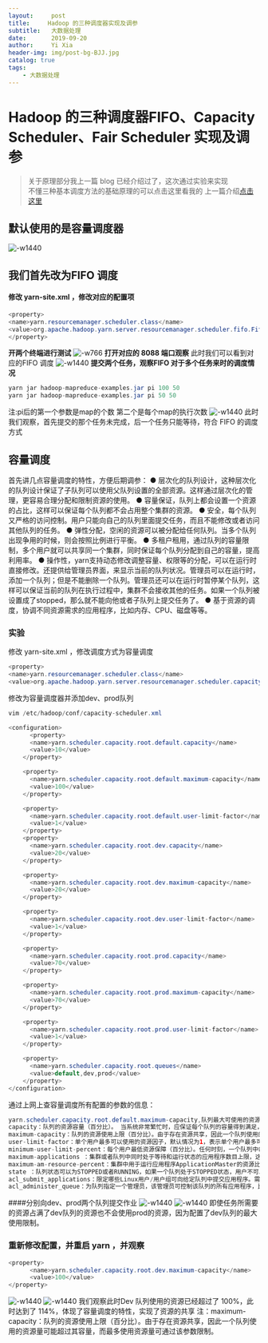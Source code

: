 ```yaml
---
layout:     post
title:     Hadoop 的三种调度器实现及调参
subtitle:   大数据处理
date:       2019-09-20
author:     Yi Xia
header-img: img/post-bg-BJJ.jpg
catalog: true
tags:
    - 大数据处理
---
```


# Hadoop 的三种调度器FIFO、Capacity Scheduler、Fair Scheduler 实现及调参

> 关于原理部分我上一篇 blog 已经介绍过了，这次通过实验来实现</br>
> 不懂三种基本调度方法的基础原理的可以点击这里看我的 上一篇介绍[点击这里](http://summerone.xyz/2019/09/17/Hadoop-%E7%9A%84%E4%B8%89%E7%A7%8D%E8%B0%83%E5%BA%A6%E5%99%A8/)

## 默认使用的是容量调度器
![-w1440](/img/blog_img/15689782483147.jpg)
## 我们首先改为FIFO 调度
#### 修改 yarn-site.xml ，修改对应的配置项

```java
<property>
<name>yarn.resourcemanager.scheduler.class</name>
<value>org.apache.hadoop.yarn.server.resourcemanager.scheduler.fifo.FifoScheduler</value>
</property>
```

**开两个终端进行测试**
![-w766](/img/blog_img/15689797813108.jpg)
**打开对应的 8088 端口观察** 此时我们可以看到对应的FIFO 调度
![-w1440](/img/blog_img/15689799071188.jpg)
**提交两个任务，观察FIFO 对于多个任务来时的调度情况**

```java
yarn jar hadoop-mapreduce-examples.jar pi 100 50
yarn jar hadoop-mapreduce-examples.jar pi 50 50
```
注:pi后的第一个参数是map的个数 第二个是每个map的执行次数
![-w1440](/img/blog_img/15689800437312.jpg)
此时我们观察，首先提交的那个任务未完成，后一个任务只能等待，符合 FIFO 的调度方式
## 容量调度
首先讲几点容量调度的特性，方便后期调参：
● 层次化的队列设计，这种层次化的队列设计保证了子队列可以使用父队列设置的全部资源。这样通过层次化的管理，更容易合理分配和限制资源的使用。
● 容量保证，队列上都会设置一个资源的占比，这样可以保证每个队列都不会占用整个集群的资源。
● 安全，每个队列又严格的访问控制。用户只能向自己的队列里面提交任务，而且不能修改或者访问其他队列的任务。
● 弹性分配，空闲的资源可以被分配给任何队列。当多个队列出现争用的时候，则会按照比例进行平衡。
● 多租户租用，通过队列的容量限制，多个用户就可以共享同一个集群，同时保证每个队列分配到自己的容量，提高利用率。
● 操作性，yarn支持动态修改调整容量、权限等的分配，可以在运行时直接修改。还提供给管理员界面，来显示当前的队列状况。管理员可以在运行时，添加一个队列；但是不能删除一个队列。管理员还可以在运行时暂停某个队列，这样可以保证当前的队列在执行过程中，集群不会接收其他的任务。如果一个队列被设置成了stopped，那么就不能向他或者子队列上提交任务了。
● 基于资源的调度，协调不同资源需求的应用程序，比如内存、CPU、磁盘等等。
### 实验
修改 yarn-site.xml ，修改调度方式为容量调度

```java
<property>
<name>yarn.resourcemanager.scheduler.class</name>
<value>org.apache.hadoop.yarn.server.resourcemanager.scheduler.capacity.CapacityScheduler</value>
```
修改为容量调度器并添加dev、prod队列

```java
vim /etc/hadoop/conf/capacity-scheduler.xml
```

```java
<configuration>
      <property>
      <name>yarn.scheduler.capacity.root.default.capacity</name>
      <value>10</value>
    </property>

    <property>
      <name>yarn.scheduler.capacity.root.default.maximum-capacity</name>
      <value>100</value>
    </property>

    <property>
      <name>yarn.scheduler.capacity.root.default.user-limit-factor</name>
      <value>1</value>
    </property>
    <property>
      <name>yarn.scheduler.capacity.root.dev.capacity</name>
      <value>20</value>
    </property>

    <property>
      <name>yarn.scheduler.capacity.root.dev.maximum-capacity</name>
      <value>20</value>
    </property>

    <property>
      <name>yarn.scheduler.capacity.root.dev.user-limit-factor</name>
      <value>1</value>
    </property>

    <property>
      <name>yarn.scheduler.capacity.root.prod.capacity</name>
      <value>70</value>
    </property>

    <property>
      <name>yarn.scheduler.capacity.root.prod.maximum-capacity</name>
      <value>70</value>
    </property>

    <property>
      <name>yarn.scheduler.capacity.root.prod.user-limit-factor</name>
      <value>1</value>
    </property>

    <property>
      <name>yarn.scheduler.capacity.root.queues</name>
      <value>default,dev,prod</value>
    </property>
</configuration>
```
通过上网上查容量调度所有配置的参数的信息：

```java
yarn.scheduler.capacity.root.default.maximum-capacity,队列最大可使用的资源率。
capacity：队列的资源容量（百分比）。 当系统非常繁忙时，应保证每个队列的容量得到满足，而如果每个队列应用程序较少，可将剩余资源共享给其他队列。注意，所有队列的容量之和应小于100。
maximum-capacity：队列的资源使用上限（百分比）。由于存在资源共享，因此一个队列使用的资源量可能超过其容量，而最多使用资源量可通过该参数限制。
user-limit-factor：单个用户最多可以使用的资源因子，默认情况为1，表示单个用户最多可以使用队列的容量不管集群有空闲，如果该值设为5，表示这个用户最多可以使用5capacity的容量。实际上单个用户的使用资源为 min(user-limit-factorcapacity，maximum-capacity)。这里需要注意的是，如果队列中有多个用户的任务，那么每个用户的使用量将稀释。
minimum-user-limit-percent：每个用户最低资源保障（百分比）。任何时刻，一个队列中每个用户可使用的资源量均有一定的限制。当一个队列中同时运行多个用户的应用程序时中，每个用户的使用资源量在一个最小值和最大值之间浮动，其中，最小值取决于正在运行的应用程序数目，而最大值则由minimum-user-limit-percent决定。比如，假设minimum-user-limit-percent为25。当两个用户向该队列提交应用程序时，每个用户可使用资源量不能超过50%，如果三个用户提交应用程序，则每个用户可使用资源量不能超多33%，如果四个或者更多用户提交应用程序，则每个用户可用资源量不能超过25%。
maximum-applications ：集群或者队列中同时处于等待和运行状态的应用程序数目上限，这是一个强限制，一旦集群中应用程序数目超过该上限，后续提交的应用程序将被拒绝，默认值为10000。所有队列的数目上限可通过参数yarn.scheduler.capacity.maximum-applications设置（可看做默认值），而单个队列可通过参数yarn.scheduler.capacity..maximum-applications设置适合自己的值。
maximum-am-resource-percent：集群中用于运行应用程序ApplicationMaster的资源比例上限，该参数通常用于限制处于活动状态的应用程序数目。该参数类型为浮点型，默认是0.1，表示10%。所有队列的ApplicationMaster资源比例上限可通过参数yarn.scheduler.capacity. maximum-am-resource-percent设置（可看做默认值），而单个队列可通过参数yarn.scheduler.capacity.. maximum-am-resource-percent设置适合自己的值。
state ：队列状态可以为STOPPED或者RUNNING，如果一个队列处于STOPPED状态，用户不可以将应用程序提交到该队列或者它的子队列中，类似的，如果ROOT队列处于STOPPED状态，用户不可以向集群中提交应用程序，但正在运行的应用程序仍可以正常运行结束，以便队列可以优雅地退出。
acl_submit_applications：限定哪些Linux用户/用户组可向给定队列中提交应用程序。需要注意的是，该属性具有继承性，即如果一个用户可以向某个队列中提交应用程序，则它可以向它的所有子队列中提交应用程序。配置该属性时，用户之间或用户组之间用“，”分割，用户和用户组之间用空格分割，比如“user1, user2 group1,group2”。
acl_administer_queue：为队列指定一个管理员，该管理员可控制该队列的所有应用程序，比如杀死任意一个应用程序等。同样，该属性具有继承性，如果一个用户可以向某个队列中提交应用程序，则它可以向它的所有子队列中提交应用程序。
```
####分别向dev、prod两个队列提交作业
![-w1440](/img/blog_img/15689825332641.jpg)
![-w1440](/img/blog_img/15689826112145.jpg)
即使任务所需要的资源占满了dev队列的资源也不会使用prod的资源，因为配置了dev队列的最大使用限制。
### 重新修改配置，并重启 yarn ，并观察

```java
<property>
      <name>yarn.scheduler.capacity.root.dev.maximum-capacity</name>
      <value>100</value>
</property>
```
![-w1440](/img/blog_img/15690653980006.jpg)
![-w1440](/img/blog_img/15690655005436.jpg)
我们观察此时Dev 队列使用的资源已经超过了 100%，此时达到了 114%，体现了容量调度的特性，实现了资源的共享
注：maximum-capacity：队列的资源使用上限（百分比）。由于存在资源共享，因此一个队列使用的资源量可能超过其容量，而最多使用资源量可通过该参数限制。
